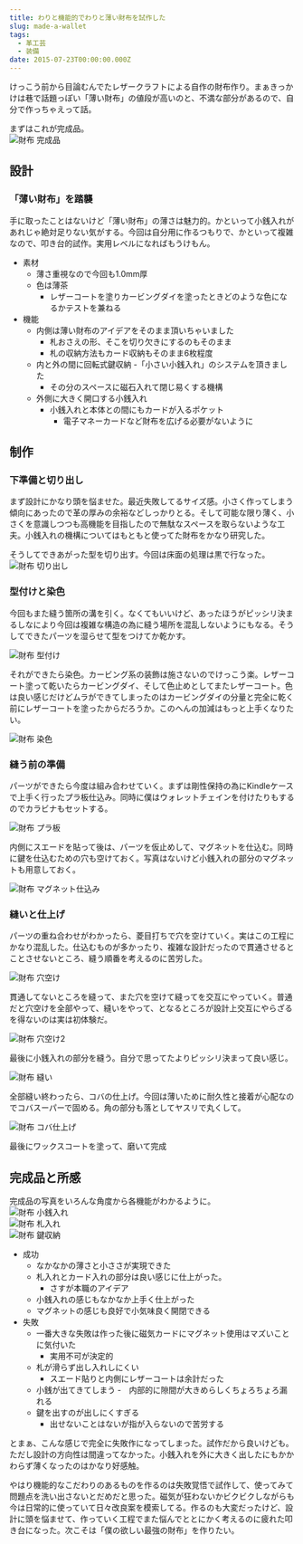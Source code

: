```yaml
---
title: わりと機能的でわりと薄い財布を試作した
slug: made-a-wallet
tags:
  - 革工芸
  - 装備
date: 2015-07-23T00:00:00.000Z
---
```

けっこう前から目論むんでたレザークラフトによる自作の財布作り。まぁきっかけは巷で話題っぽい「薄い財布」の値段が高いのと、不満な部分があるので、自分で作っちゃえって話。

まずはこれが完成品。  
![財布 完成品](https://lh3.googleusercontent.com/YM7rKKXBcXgPuBxysWELXvxl3IWCkvz48eiRidO54IA "財布 完成品")

## 設計
### 「薄い財布」を踏襲
手に取ったことはないけど「薄い財布」の薄さは魅力的。かといって小銭入れがあれじゃ絶対足りない気がする。今回は自分用に作るつもりで、かといって複雑なので、叩き台的試作。実用レベルになればもうけもん。

- 素材
	- 薄さ重視なので今回も1.0mm厚
	- 色は薄茶
		- レザーコートを塗りカービングダイを塗ったときどのような色になるかテストを兼ねる
- 機能
	- 内側は薄い財布のアイデアをそのまま頂いちゃいました
		- 札おさえの形、そこを切り欠きにするのもそのまま
		- 札の収納方法もカード収納もそのまま6枚程度
	- 内と外の間に回転式鍵収納
		-「小さい小銭入れ」のシステムを頂きました
		- その分のスペースに磁石入れて閉じ易くする機構
	- 外側に大きく開口する小銭入れ
		- 小銭入れと本体との間にもカードが入るポケット
			- 電子マネーカードなど財布を広げる必要がないように

## 制作
### 下準備と切り出し
まず設計にかなり頭を悩ませた。最近失敗してるサイズ感。小さく作ってしまう傾向にあったので革の厚みの余裕などしっかりとる。そして可能な限り薄く、小さくを意識しつつも高機能を目指したので無駄なスペースを取らないような工夫。小銭入れの機構についてはもともと使ってた財布をかなり研究した。

そうしてできあがった型を切り出す。今回は床面の処理は黒で行なった。
![財布 切り出し](https://lh3.googleusercontent.com/AM9taBAxk51YHbu7DwA7gF4Ym2ZcTtJH8sQreXQAC5o "財布 切り出し")

### 型付けと染色
今回もまた縫う箇所の溝を引く。なくてもいいけど、あったほうがピッシリ決まるしなにより今回は複雑な構造の為に縫う場所を混乱しないようにもなる。そうしてできたパーツを湿らせて型をつけてか乾かす。

![財布 型付け](https://lh3.googleusercontent.com/TQgjWMJEoowarDPeArPMfvFZQpCyKeT8kPYr15UiJo4 "財布 型付け")

それができたら染色。カービング系の装飾は施さないのでけっこう楽。レザーコート塗って乾いたらカービングダイ、そして色止めとしてまたレザーコート。色は良い感じだけどムラができてしまったのはカービングダイの分量と完全に乾く前にレザーコートを塗ったからだろうか。このへんの加減はもっと上手くなりたい。

![財布 染色](https://lh3.googleusercontent.com/6Wcdtmw3Mxv4311YfxKHUaDwbUOc_c66yusOw0_3XOo "財布 染色")

### 縫う前の準備
パーツができたら今度は組み合わせていく。まずは剛性保持の為にKindleケースで上手く行ったプラ板仕込み。同時に僕はウォレットチェインを付けたりもするのでカラビナもセットする。

![財布 プラ板](https://lh3.googleusercontent.com/vwrwh473joxiTyyiMUiZtALVNHQNAiuOps3YgEVnh9I "財布 プラ板")

内側にスエードを貼って後は、パーツを仮止めして、マグネットを仕込む。同時に鍵を仕込むための穴も空けておく。写真はないけど小銭入れの部分のマグネットも用意しておく。

![財布 マグネット仕込み](https://lh3.googleusercontent.com/mzVL_lDSpInFbbVfwwiGkoAFV2aBuS5ANIxVt0mWxZ8 "財布 マグネット仕込み")

### 縫いと仕上げ
パーツの重ね合わせがわかったら、菱目打ちで穴を空けていく。実はこの工程にかなり混乱した。仕込むものが多かったり、複雑な設計だったので貫通させるとことさせないところ、縫う順番を考えるのに苦労した。

![財布 穴空け](https://lh3.googleusercontent.com/DObn295yrIwUlD7NDU0t1ikAMXXZMRnqhB3jL90dSX0 "財布 穴空け")

貫通してないところを縫って、また穴を空けて縫ってを交互にやっていく。普通だと穴空けを全部やって、縫いをやって、となるところが設計上交互にやらざるを得ないのは実は初体験だ。

![財布 穴空け2](https://lh3.googleusercontent.com/1kk2vy9ww6K6Y0Omh2166BVB_lS3Fv3C8PGF_9cDppQ "財布 穴空け2")

最後に小銭入れの部分を縫う。自分で思ってたよりピッシリ決まって良い感じ。

![財布 縫い](https://lh3.googleusercontent.com/lKD-0Hzbgxuh9IKLf5T3xKhl4tUHMw08oFN9fP6g_wQ "財布 縫い")

全部縫い終わったら、コバの仕上げ。今回は薄いために耐久性と接着が心配なのでコバスーパーで固める。角の部分も落としてヤスリで丸くして。

![財布 コバ仕上げ](https://lh3.googleusercontent.com/d-sxP0KCP4Qi7anJNnlzFVwLiZycLSlPzXfoJb_Fpao "財布 コバ仕上げ")

最後にワックスコートを塗って、磨いて完成
## 完成品と所感
完成品の写真をいろんな角度から各機能がわかるように。  
![財布 小銭入れ](https://lh3.googleusercontent.com/NUpq3t2QLy4DhWu4LBqh_SFof3ogUXOV3_fF7Nl6GKU "財布 小銭入れ")  
![財布 札入れ](https://lh3.googleusercontent.com/7bBnpaxJrS_gIBQ8bhU4gNd3wSep0E4G2okd5bpne-o "財布 札入れ")  
![財布 鍵収納](https://lh3.googleusercontent.com/YrC3nF1HQlyH49hl0LRepKLL0qdxZfYG4U2L3a7yWaw "財布 鍵収納")

- 成功
	- なかなかの薄さと小ささが実現できた
	- 札入れとカード入れの部分は良い感じに仕上がった。
		- さすが本職のアイデア
	- 小銭入れの感じもなかなか上手く仕上がった
	- マグネットの感じも良好で小気味良く開閉できる
- 失敗
	- 一番大きな失敗は作った後に磁気カードにマグネット使用はマズいことに気付いた
		- 実用不可が決定的
	- 札が滑らず出し入れしにくい
		- スエード貼りと内側にレザーコートは余計だった
	- 小銭が出てきてしまう
		-　内部的に隙間が大きめらしくちょろちょろ漏れる
	- 鍵を出すのが出しにくすぎる
		-  出せないことはないが指が入らないので苦労する

とまぁ、こんな感じで完全に失敗作になってしまった。試作だから良いけども。ただし設計の方向性は間違ってなかった。小銭入れを外に大きく出したにもかかわらず薄くなったのはかなり好感触。

やはり機能的なこだわりのあるものを作るのは失敗覚悟で試作して、使ってみて問題点を洗い出さないとだめだと思った。磁気が狂わないかビクビクしながらも今は日常的に使っていて日々改良案を模索してる。作るのも大変だったけど、設計に頭を悩ませて、作っていく工程でまた悩んでととにかく考えるのに疲れた叩き台になった。次こそは「僕の欲しい最強の財布」を作りたい。
